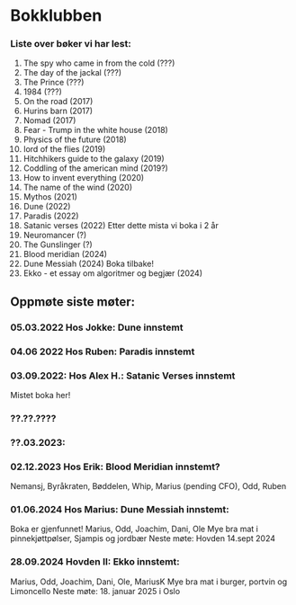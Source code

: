 # Bokklubben

### Liste over bøker vi har lest:
1. The spy who came in from the cold (???)
2. The day of the jackal (???)
3. The Prince (???)
4. 1984 (???)
3. On the road (2017)
4. Hurins barn (2017)
5. Nomad (2017)
6. Fear - Trump in the white house (2018)
7. Physics of the future (2018)
8. lord of the flies (2019)
9. Hitchhikers guide to the galaxy (2019)
10.  Coddling of the american mind (2019?)
11. How to invent everything (2020)
12. The name of the wind (2020)
13. Mythos (2021)
14. Dune (2022)
15. Paradis (2022)
16. Satanic verses (2022)  Etter dette mista vi boka i 2 år
17. Neuromancer (?)
18. The Gunslinger (?)
21. Blood meridian (2024)
22. Dune Messiah (2024) Boka tilbake!
23. Ekko - et essay om algoritmer og begjær (2024)



## Oppmøte siste møter:
### 05.03.2022 Hos Jokke: Dune innstemt
### 04.06 2022 Hos Ruben: Paradis innstemt
### 03.09.2022: Hos Alex H.: Satanic Verses innstemt
Mistet boka her!
### ??.??.????
### ??.03.2023: 
### 02.12.2023 Hos Erik: Blood Meridian innstemt?
Nemansj, Byråkraten, Bøddelen, Whip, Marius (pending CFO), Odd, Ruben

### 01.06.2024 Hos Marius: Dune Messiah innstemt:
Boka er gjenfunnet!
Marius, Odd, Joachim, Dani, Ole
Mye bra mat i pinnekjøttpølser, Sjampis og jordbær
Neste møte: Hovden 14.sept 2024

### 28.09.2024 Hovden II: Ekko innstemt:
Marius, Odd, Joachim, Dani, Ole, MariusK
Mye bra mat i burger, portvin og Limoncello
Neste møte: 18. januar 2025 i Oslo
